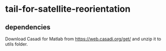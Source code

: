 # tail-for-satellite-reorientation

## dependencies

Download Casadi for Matlab from https://web.casadi.org/get/ and unzip it to utils folder.
